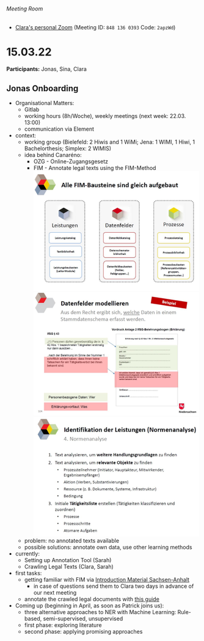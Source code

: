 ###### Meeting Room
* [Clara's personal Zoom](https://uni-jena-de.zoom.us/j/8481360393?pwd=N3prNzhCcGw0emR4YUY3Nzd0azNKQT09) (Meeting ID: `848 136 0393` Code: `2apzWd`)




# 15.03.22
**Participants:** Jonas, Sina, Clara

## Jonas Onboarding
- Organisational Matters:
	- Gitlab	
	- working hours (8h/Woche), weekly meetings (next week: 22.03. 13:00)
	- communication via Element
- context: 
	- working group (Bielefeld: 2 Hiwis and 1 WiMi; Jena: 1 WIMI, 1 Hiwi, 1 Bachelorthesis; Simplex: 2 WIMIS)
	- idea behind Canaréno:
		- OZG - Online-Zugangsgesetz
		- FIM - Annotate legal texts using the FIM-Method
 		![FIM_Bausteine](FIM_Bausteine.JPG)
		![Datenfelder](Datenfelder.JPG)
		![Normenanalyse](Normenanalyse.JPG)
	- problem: no annotated texts available
	- possible solutions: annotate own data, use other learning methods
- currently:
	- Setting up Annotation Tool (Sarah)
	- Crawling Legal Texts (Clara, Sarah) 	
- first tasks: 
	- getting familiar with FIM via [Introduction Material Sachsen-Anhalt](https://ozg.sachsen-anhalt.de/grundlagen/foederales-informationsmanagement-fim/)
		- in case of questions send them to Clara two days in advance of our next meeting 	
	- annotate the crawled legal documents with [this guide](https://blog.codecentric.de/en/2020/11/ner-cli-custom-named-entity-recognition-with-spacy-in-four-lines/)
- Coming up (beginning in April, as soon as Patrick joins us): 
	- three alternative approaches to NER with Machine Learning: Rule-based, semi-supervised, unsupervised
	- first phase: exploring literature
	- second phase: applying promising approaches 	

